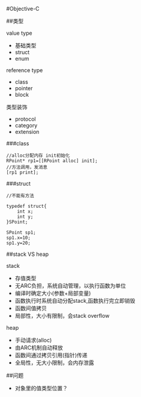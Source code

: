 #Objective-C





##类型

value type

+ 基础类型
+ struct 
+ enum

reference type

+ class
+ pointer
+ block

类型装饰

+ protocol
+ category
+ extension


###class

	//alloc分配内存 init初始化
	RPoint* rp1=[[RPoint alloc] init];
	//方法调用，发消息
	[rp1 print];

###struct

    //不能有方法

	typedef struct{
		int x;
		int y;
	}SPoint;
	
	SPoint sp1;
	sp1.x=10;
	sp1.y=20;


##stack VS heap

stack

+ 存值类型
+ 无ARC负担，系统自动管理，以执行函数为单位
+ 编译时确定大小(参数+局部变量)
+ 函数执行时系统自动分配stack,函数执行完立即销毁
+ 函数间值拷贝
+ 局部性，大小有限制，会stack overflow


heap

+ 手动请求(alloc)
+ 由ARC机制自动释放
+ 函数间通过拷贝引用(指针)传递
+ 全局性，无大小限制，会内存泄露



##问题

+ 对象里的值类型位置？